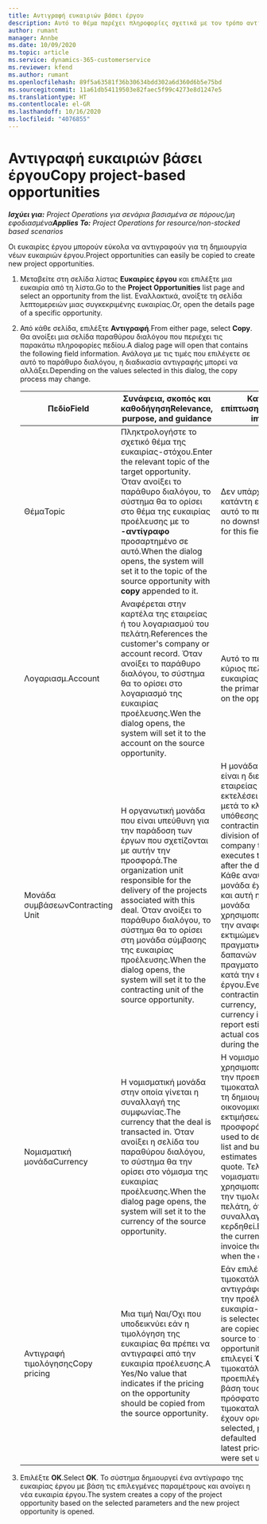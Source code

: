 ```yaml
---
title: Αντιγραφή ευκαιριών βάσει έργου
description: Αυτό το θέμα παρέχει πληροφορίες σχετικά με τον τρόπο αντιγραφής ευκαιριών βάσει έργου στο Project Operations.
author: rumant
manager: Annbe
ms.date: 10/09/2020
ms.topic: article
ms.service: dynamics-365-customerservice
ms.reviewer: kfend
ms.author: rumant
ms.openlocfilehash: 89f5a63581f36b30634bdd302a6d360d6b5e75bd
ms.sourcegitcommit: 11a61db54119503e82faec5f99c4273e8d1247e5
ms.translationtype: HT
ms.contentlocale: el-GR
ms.lasthandoff: 10/16/2020
ms.locfileid: "4076855"
---
```

# <a name="copy-project-based-opportunities"></a><span data-ttu-id="d15c3-103">Αντιγραφή ευκαιριών βάσει έργου</span><span class="sxs-lookup"><span data-stu-id="d15c3-103">Copy project-based opportunities</span></span>

<span data-ttu-id="d15c3-104">_**Ισχύει για:** Project Operations για σενάρια βασισμένα σε πόρους/μη εφοδιασμένα_</span><span class="sxs-lookup"><span data-stu-id="d15c3-104">_**Applies To:** Project Operations for resource/non-stocked based scenarios_</span></span>


<span data-ttu-id="d15c3-105">Οι ευκαιρίες έργου μπορούν εύκολα να αντιγραφούν για τη δημιουργία νέων ευκαιριών έργου.</span><span class="sxs-lookup"><span data-stu-id="d15c3-105">Project opportunities can easily be copied to create new project opportunities.</span></span> 

1. <span data-ttu-id="d15c3-106">Μεταβείτε στη σελίδα λίστας **Ευκαιρίες έργου** και επιλέξτε μια ευκαιρία από τη λίστα.</span><span class="sxs-lookup"><span data-stu-id="d15c3-106">Go to the **Project Opportunities** list page and select an opportunity from the list.</span></span> <span data-ttu-id="d15c3-107">Εναλλακτικά, ανοίξτε τη σελίδα λεπτομερειών μιας συγκεκριμένης ευκαιρίας.</span><span class="sxs-lookup"><span data-stu-id="d15c3-107">Or, open the details page of a specific opportunity.</span></span> 
2. <span data-ttu-id="d15c3-108">Από κάθε σελίδα, επιλέξτε **Αντιγραφή**.</span><span class="sxs-lookup"><span data-stu-id="d15c3-108">From either page, select **Copy**.</span></span> <span data-ttu-id="d15c3-109">Θα ανοίξει μια σελίδα παραθύρου διαλόγου που περιέχει τις παρακάτω πληροφορίες πεδίου.</span><span class="sxs-lookup"><span data-stu-id="d15c3-109">A dialog page will open that contains the following field information.</span></span> <span data-ttu-id="d15c3-110">Ανάλογα με τις τιμές που επιλέγετε σε αυτό το παράθυρο διαλόγου, η διαδικασία αντιγραφής μπορεί να αλλάξει.</span><span class="sxs-lookup"><span data-stu-id="d15c3-110">Depending on the values selected in this dialog, the copy process may change.</span></span>

    | <span data-ttu-id="d15c3-111">**Πεδίο**</span><span class="sxs-lookup"><span data-stu-id="d15c3-111">**Field**</span></span> | <span data-ttu-id="d15c3-112">**Συνάφεια, σκοπός και καθοδήγηση**</span><span class="sxs-lookup"><span data-stu-id="d15c3-112">**Relevance, purpose, and guidance**</span></span> | <span data-ttu-id="d15c3-113">**Κατάντη επίπτωση**</span><span class="sxs-lookup"><span data-stu-id="d15c3-113">**Downstream impact**</span></span> |
    | --- | --- | --- |
    | <span data-ttu-id="d15c3-114">Θέμα</span><span class="sxs-lookup"><span data-stu-id="d15c3-114">Topic</span></span> | <span data-ttu-id="d15c3-115">Πληκτρολογήστε το σχετικό θέμα της ευκαιρίας-στόχου.</span><span class="sxs-lookup"><span data-stu-id="d15c3-115">Enter the relevant topic of the target opportunity.</span></span> <span data-ttu-id="d15c3-116">Όταν ανοίξει το παράθυρο διαλόγου, το σύστημα θα το ορίσει στο θέμα της ευκαιρίας προέλευσης με το **-αντίγραφο** προσαρτημένο σε αυτό.</span><span class="sxs-lookup"><span data-stu-id="d15c3-116">When the dialog opens, the system will set it to the topic of the source opportunity with **copy** appended to it.</span></span> | <span data-ttu-id="d15c3-117">Δεν υπάρχει καμία κατάντη επίπτωση για αυτό το πεδίο.</span><span class="sxs-lookup"><span data-stu-id="d15c3-117">There's no downstream impact for this field.</span></span> |
    | <span data-ttu-id="d15c3-118">Λογαριασμ.</span><span class="sxs-lookup"><span data-stu-id="d15c3-118">Account</span></span> | <span data-ttu-id="d15c3-119">Αναφέρεται στην καρτέλα της εταιρείας ή του λογαριασμού του πελάτη.</span><span class="sxs-lookup"><span data-stu-id="d15c3-119">References the customer's company or account record.</span></span> <span data-ttu-id="d15c3-120">Όταν ανοίξει το παράθυρο διαλόγου, το σύστημα θα το ορίσει στο λογαριασμό της ευκαιρίας προέλευσης.</span><span class="sxs-lookup"><span data-stu-id="d15c3-120">Wen the dialog opens, the system will set it to the account on the source opportunity.</span></span> | <span data-ttu-id="d15c3-121">Αυτό το πεδίο είναι ο κύριος πελάτης της ευκαιρίας.</span><span class="sxs-lookup"><span data-stu-id="d15c3-121">This field is the primary customer on the opportunity.</span></span> |
    | <span data-ttu-id="d15c3-122">Μονάδα συμβάσεων</span><span class="sxs-lookup"><span data-stu-id="d15c3-122">Contracting Unit</span></span> | <span data-ttu-id="d15c3-123">Η οργανωτική μονάδα που είναι υπεύθυνη για την παράδοση των έργων που σχετίζονται με αυτήν την προσφορά.</span><span class="sxs-lookup"><span data-stu-id="d15c3-123">The organization unit responsible for the delivery of the projects associated with this deal.</span></span> <span data-ttu-id="d15c3-124">Όταν ανοίξει το παράθυρο διαλόγου, το σύστημα θα το ορίσει στη μονάδα σύμβασης της ευκαιρίας προέλευσης.</span><span class="sxs-lookup"><span data-stu-id="d15c3-124">When the dialog opens, the system will set it to the contracting unit of the source opportunity.</span></span> | <span data-ttu-id="d15c3-125">Η μονάδα σύμβασης είναι η διεύθυνση της εταιρείας που θα εκτελέσει τα έργα μετά το κλείσιμο της υπόθεσης.</span><span class="sxs-lookup"><span data-stu-id="d15c3-125">The contracting unit is the division of the company that executes the projects after the deal is closed.</span></span> <span data-ttu-id="d15c3-126">Κάθε αναθέτουσα μονάδα έχει νόμισμα και αυτή η νομισματική μονάδα χρησιμοποιείται για την αναφορά εκτιμώμενων και πραγματικών δαπανών που πραγματοποιήθηκαν κατά την εκτέλεση του έργου.</span><span class="sxs-lookup"><span data-stu-id="d15c3-126">Every contracting unit has a currency, and this currency is used to report estimated and actual costs incurred during the project.</span></span> |
    | <span data-ttu-id="d15c3-127">Νομισματική μονάδα</span><span class="sxs-lookup"><span data-stu-id="d15c3-127">Currency</span></span> | <span data-ttu-id="d15c3-128">Η νομισματική μονάδα στην οποία γίνεται η συναλλαγή της συμφωνίας.</span><span class="sxs-lookup"><span data-stu-id="d15c3-128">The currency that the deal is transacted in.</span></span> <span data-ttu-id="d15c3-129">Όταν ανοίξει η σελίδα του παραθύρου διαλόγου, το σύστημα θα την ορίσει στο νόμισμα της ευκαιρίας προέλευσης.</span><span class="sxs-lookup"><span data-stu-id="d15c3-129">When the dialog page opens, the system will set it to the currency of the source opportunity.</span></span> | <span data-ttu-id="d15c3-130">Η νομισματική μονάδα χρησιμοποιείται για την προεπιλογή ενός τιμοκαταλόγου και για τη δημιουργία οικονομικών εκτιμήσεων για την προσφορά.</span><span class="sxs-lookup"><span data-stu-id="d15c3-130">Currency is used to default a price list and build financial estimates on the quote.</span></span> <span data-ttu-id="d15c3-131">Τελικά, η νομισματική μονάδα χρησιμοποιείται για την τιμολόγηση του πελάτη, όταν η συναλλαγή έχει κερδηθεί.</span><span class="sxs-lookup"><span data-stu-id="d15c3-131">Eventually, the currency is used to invoice the customer when the deal is won.</span></span> |
    | <span data-ttu-id="d15c3-132">Αντιγραφή τιμολόγησης</span><span class="sxs-lookup"><span data-stu-id="d15c3-132">Copy pricing</span></span> | <span data-ttu-id="d15c3-133">Μια τιμή Ναι/Όχι που υποδεικνύει εάν η τιμολόγηση της ευκαιρίας θα πρέπει να αντιγραφεί από την ευκαιρία προέλευσης.</span><span class="sxs-lookup"><span data-stu-id="d15c3-133">A Yes/No value that indicates if the pricing on the opportunity should be copied from the source opportunity.</span></span> | <span data-ttu-id="d15c3-134">Εάν επιλέξετε **Ναι** , οι τιμοκατάλογοι αντιγράφονται από την προέλευση στην ευκαιρία-στόχο.</span><span class="sxs-lookup"><span data-stu-id="d15c3-134">If **Yes** is selected, price lists are copied from the source to the target opportunity.</span></span> <span data-ttu-id="d15c3-135">Εάν επιλεγεί **Όχι** οι τιμοκατάλογοι προεπιλέγονται με βάση τους πιο πρόσφατους τιμοκαταλόγους που έχουν οριστεί.</span><span class="sxs-lookup"><span data-stu-id="d15c3-135">If **No** is selected, price lists are defaulted based on the latest price lists that were set up.</span></span> |

3. <span data-ttu-id="d15c3-136">Επιλέξτε **OK**.</span><span class="sxs-lookup"><span data-stu-id="d15c3-136">Select **OK**.</span></span> <span data-ttu-id="d15c3-137">Το σύστημα δημιουργεί ένα αντίγραφο της ευκαιρίας έργου με βάση τις επιλεγμένες παραμέτρους και ανοίγει η νέα ευκαιρία έργου.</span><span class="sxs-lookup"><span data-stu-id="d15c3-137">The system creates a copy of the project opportunity based on the selected parameters and the new project opportunity is opened.</span></span>
